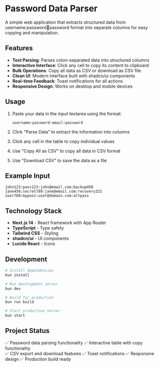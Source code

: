 # Password Data Parser

A simple web application that extracts structured data from username:password:email:password format into separate columns for easy copying and manipulation.

## Features

- **Text Parsing**: Parses colon-separated data into structured columns
- **Interactive Interface**: Click any cell to copy its content to clipboard
- **Bulk Operations**: Copy all data as CSV or download as CSV file
- **Clean UI**: Modern interface built with shadcn/ui components
- **Real-time Feedback**: Toast notifications for all actions
- **Responsive Design**: Works on desktop and mobile devices

## Usage

1. Paste your data in the input textarea using the format:
   ```
   username:password:email:password
   ```
   
2. Click "Parse Data" to extract the information into columns

3. Click any cell in the table to copy individual values

4. Use "Copy All as CSV" to copy all data in CSV format

5. Use "Download CSV" to save the data as a file

## Example Input

```
john123:pass123:john@email.com:backup456
jane456:secret789:jane@email.com:recovery321
user789:mypass:user@domain.com:altpass
```

## Technology Stack

- **Next.js 14** - React framework with App Router
- **TypeScript** - Type safety
- **Tailwind CSS** - Styling
- **shadcn/ui** - UI components
- **Lucide React** - Icons

## Development

```bash
# Install dependencies
bun install

# Run development server
bun dev

# Build for production
bun run build

# Start production server
bun start
```

## Project Status

✅ Password data parsing functionality
✅ Interactive table with copy functionality  
✅ CSV export and download features
✅ Toast notifications
✅ Responsive design
✅ Production build ready